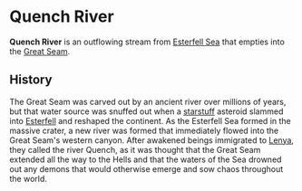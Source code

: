 # Quench River

**Quench River** is an outflowing stream from [Esterfell Sea](esterfell-sea/) that empties into the [Great Seam](great-seam.md).

## History

The Great Seam was carved out by an ancient river over millions of years, but that water source was snuffed out when a [starstuff](../../../ch-6-mote-treasures/starstuff.md) asteroid slammed into [Esterfell](../) and reshaped the continent. As the Esterfell Sea formed in the massive crater, a new river was formed that immediately flowed into the Great Seam's western canyon. After awakened beings immigrated to [Lenya](index.md), they called the river Quench, as it was thought that the Great Seam extended all the way to the Hells and that the waters of the Sea drowned out any demons that would otherwise emerge and sow chaos throughout the world.

